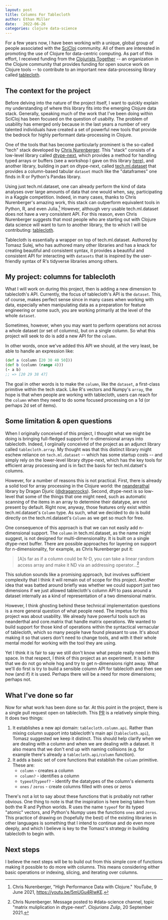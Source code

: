 ```yaml
---
layout: post
title: Columns For Tablecloth
author: Ethan Miller
date:   2022-06-26
categories: clojure data-science
---
```


For a few years now, I have been working with a unique, global group
of people associated with the [SciCloj](https://scicloj.github.io/)
community. All of them are interested in promoting the use of Clojure
for data-centric computing. As part of this effort, I received funding
from the [Clojurists
Together](https://www.clojuriststogether.org/open-source/) -- an
organization in the Clojure community that provides funding for open
source work on Clojure tools -- to contribute to an important new
data-processing library called
[tablecloth](https://github.com/scicloj/tablecloth).

## The context for the project

Before delving into the nature of the project itself, I want to
quickly explain my understanding of where this library fits into the
emerging Clojure data stack. Generally, speaking much of the work that
I've been doing within SciCloj has been focused on the question of
usabilty. The problem of usability has emerged only because in the
last years a number of very talented individuals have created a set of
powerful new tools that provide the bedrock for highly performant
data-processing in Clojure.

One of the tools that has become particularly prominent is the
so-called "tech" stack developed by [Chris
Nurenberger](https://github.com/cnuernber). This "stack" consists of a
low-level library called
[dtype-next](https://github.com/cnuernber/dtype-next), which provides
a method for handling typed arrays or buffers (see a workshop I gave
on this library
[here](https://www.youtube.com/watch?v=5u3_k_D5KSI&t=565s&ab_channel=LondonClojurians)),
and another library, building in part on dtype-next, called
[tech.ml.dataset](https://github.com/techascent/tech.ml.dataset) that
provides a column-based tabular `dataset` much like the "dataframes"
one finds in R or Python's Pandas library.

Using just tech.ml.dataset, one can already perform the kind of data
analyses over large amounts of data that one would when, say,
participating in a Kaggle competition. Indeed, in many cases, thanks to
Chris Nurenberger's amazing work, this stack can outperform equivalent
tools in Python, R, and even Julia.[^1] However, although very usable
tech.ml.dataset does not have a very consistent API. For this reason,
even Chris Nurenberger suggests that most people who are starting out
with Clojure data science will want to turn to another library, the to
which I will be contributing:
[tablecloth](https://github.com/scicloj/tablecloth).

Tablecloth is essentially a wrapper on top of tech.ml.dataset.
Authored by Tomasz Sulej, who has authored many other libraries and
has a knack for creating beautiful and consistent syntax, it provides
a beautiful and consistent API for interacting with `datasets` that is
inspired by the user-friendly syntax of R's tidyverse libraries among
others.

## My project: columns for tablecloth

What I will work on during this project, then is adding a new
dimension to tablecloth's API. Currently, the focus of tablecloth's
API is the `dataset`. This, of course, makes perfect sense since in
many cases when working with data, especially when manipulating data
as a preparation for feature engineering or some such, you are working
primarily at the level of the whole `dataset`.

Sometimes, however, when you may want to perform operations not
across a whole dataset (or set of columns), but on a single column. So
what this project will seek to do is add a new API for the `column`. 

In other words, once we've added this API we should, at the very
least, be able to handle an expression like:

```clojure
(def a (column [20 30 40 50]))
(def b (column (range 4)))
(- a b)
;; => [20 29 38 47]
```

The goal in other words is to make the `column`, like the `dataset`, a
first-class primitive within the tech stack. Like R's vectors and
Numpy's `array`, the hope is that when people are working with
tablecloth, users can reach for the `column` when they need to do some
focused processing on a 1d (or perhaps 2d set of items).

## Some limitation & open questions

When I originally conceived of this project, I thought what we might
be doing is bringing full-fledged support for n-dimensional arrays
into tablecloth. Indeed, I orgiinally conceived of the project as an
adjunct library called `tablecloth.array`. My thought was that this
distinct library might eschew reliance on `tech.ml.dataset` -- which
has some startup costs -- and simply rely on the lower-level library
dtype-next, which has the key tools for efficient array processing and
is in fact the basis for tech.ml.datset's columns.

However, for a number of reasons this is not practical. First, there
is already a solid tool for array processing in the Clojure world: the
[neanderathal](https://github.com/uncomplicate/neanderthal) library by
Dragan Djuric ([@draganrocks](https://twitter.com/draganrocks)).
Second, dtype-next is so low-level that some of the things that one
might need, such as automatic scanning of the items in an array to
determine their datatype, are not present by default. Right now,
anyway, those features only exist within tech.ml.dataset's `Column`
type. As such, what we decided to do is build directly on the
tech.ml.dataset's `Column` as we get so much for free.

One consequence of this approach is that we can not easily add
n-dimensional support. The `column` in tech.ml.dataset, as the name
might suggest, is not designed for multi-dimensionality. It is built
on a single dtype-next buffer. There are possible approaches for
layering on support for n-dimensionality, for example, as Chris
Nurenberger put it:

> [A]s far as if a column could be N-D, you can take a linear random access
> array and make it ND via an addressing operator...[^2]

This solution sounds like a promising approach, but involves
sufficient complexity that I think it will remain out of scope for
this project. Another idea that was batted around briefly was whether
we could support just two dimensions if we just allowed tablecloth's
column API to pass around a dataset internally as a kind of
representation of a two dimensional matrix.

However, I think ghosting behind these technical implementation
questions is a more general question of what people need. The impetus
for this project was about usability. We already have powerful tools
such as neanderthal and core.matrix that handle matrix operations. We
wanted to build support for those kind of operations within the
syntactical vernacular of tablecloth, which so many people have found
pleasant to use. It's about making it so that users don't need to
change tools, and with it their whole mental model for working with the
tool they are using.

Yet I think it is fair to say we still don't know what people really
need in this space. In that respect, I think of this project as an
experiment. It is better that we do not go whole hog and try to get
n-dimensions right away. What we'll do first is try to build a
sensible column API for tablecloth and then see how (and if) it is
used. Perhaps there will be a need for more dimensions; perhaps not. 

## What I've done so far

Now for what work has been done so far. At this point in the project,
there is a single pull request open on tablecloth. This
[PR](https://github.com/scicloj/tablecloth/pull/71) is a relatively
simple thing. It does two things:

1. It establishes a new api domain: `tablecloth.column.api`. Rather
   than mixing column support into tablecloth's main api
   (`tablecloth.api`), Tomasz suggested we keep it distinct. This
   should help clarify when we are dealing with a column and when we
   are dealing with a dataset. It also means that we don't end up with
   naming collisions (e.g. for example there's already a
   `tablecloth.api/column` function).
2. It adds a basic set of core functions that establish the `column`
   primitive. These are:
   - `column` - creates a column
   - `column?` - identifies a column
   - `typeof`/`typeof?` - identify the datatypes of the column's elements
   - `ones` / `zeros` - create columns filled with ones or zeros
   
There's not a lot to say about these functions that is probably not
rather obvious. One thing to note is that the inspiration is here
being taken from both the R and Python worlds. R uses the name
`typeof` for its typed "atomic" vectors, and Python's Numpy uses the
functions `ones` and `zeros`. This practice of drawing on (hopefully
the best) of the existing libraries in other languages is something
that I intend to continue and do even more deeply, and which I believe
is key to the Tomasz's strategy in building tablecloth to begin with.

## Next steps

I believe the next steps will be to build out from this simple core of
functions making it possible to do more with columns. This means
considering either basic operations or indexing, slicing, and
iterating over columns.


[^1]: Chris Nurenberger, "High Performance Data with Clojure."
    *YouTube*, 9 June 2021, https://youtu.be/5mUGu4RlwKE.
[^2]: Chris Nurenberger. Message posted to #data-science channel,
    topic "matrix muliplication in dtype-next". *Clojurians Zulip*, 20
    September 2021.
  
